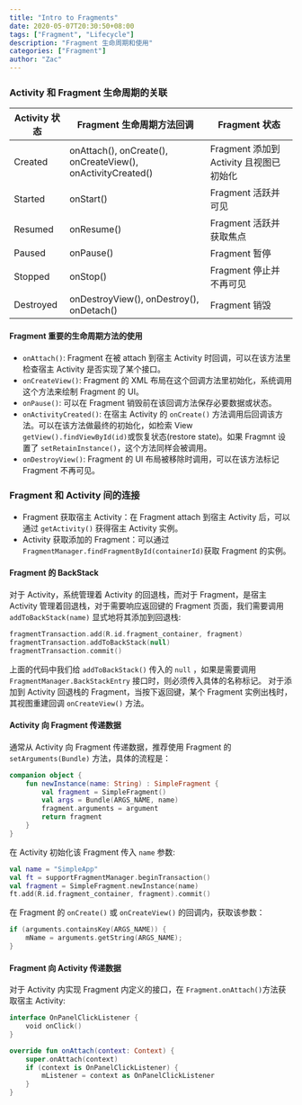 ```yaml
---
title: "Intro to Fragments"
date: 2020-05-07T20:30:50+08:00
tags: ["Fragment", "Lifecycle"]
description: "Fragment 生命周期和使用"
categories: ["Fragment"]
author: "Zac"
---
```


### Activity 和 Fragment 生命周期的关联

| Activity 状态 | Fragment 生命周期方法回调                                   | Fragment 状态                           |
|---------------|-------------------------------------------------------------|-----------------------------------------|
| Created       | onAttach(), onCreate(), onCreateView(), onActivityCreated() | Fragment 添加到 Activity 且视图已初始化 |
| Started       | onStart()                                                   | Fragment 活跃并可见                     |
| Resumed       | onResume()                                                  | Fragment 活跃并获取焦点                 |
| Paused        | onPause()                                                   | Fragment 暂停                           |
| Stopped       | onStop()                                                    | Fragment 停止并不再可见                 |
| Destroyed     | onDestroyView(), onDestroy(), onDetach()                    | Fragment 销毁                           |

#### Fragment 重要的生命周期方法的使用

+ `onAttach()`: Fragment 在被 attach 到宿主 Activity 时回调，可以在该方法里检查宿主 Activity 是否实现了某个接口。
+ `onCreateView()`: Fragment 的 XML 布局在这个回调方法里初始化，系统调用这个方法来绘制 Fragment 的 UI。
+ `onPause()`: 可以在 Fragment 销毁前在该回调方法保存必要数据或状态。
+ `onActivityCreated()`: 在宿主 Activity 的 `onCreate()` 方法调用后回调该方法。可以在该方法做最终的初始化，如检索 View `getView().findViewById(id)`或恢复状态(restore state)。如果 Fragmnt 设置了 `setRetainInstance()`，这个方法同样会被调用。
+ `onDestroyView()`: Fragment 的 UI 布局被移除时调用，可以在该方法标记 Fragment 不再可见。

### Fragment 和 Activity 间的连接

+ Fragment 获取宿主 Activity：在 Fragment attach 到宿主 Activity 后，可以通过 `getActivity()` 获得宿主 Activity 实例。
+ Activity 获取添加的 Fragment：可以通过 `FragmentManager.findFragmentById(containerId)`获取 Fragment 的实例。

#### Fragment 的 BackStack

对于 Activity，系统管理着 Activity 的回退栈，而对于 Fragment，是宿主 Activity 管理着回退栈，对于需要响应返回键的 Fragment 页面，我们需要调用 `addToBackStack(name)` 显式地将其添加到回退栈:

```kotlin
fragmentTransaction.add(R.id.fragment_container, fragment)
fragmentTransaction.addToBackStack(null)
fragmentTransaction.commit()
```

上面的代码中我们给 `addToBackStack()` 传入的 `null` ，如果是需要调用 `FragmentManager.BackStackEntry` 接口时，则必须传入具体的名称标记。
对于添加到 Activity 回退栈的 Fragment，当按下返回键，某个 Fragment 实例出栈时，其视图重建回调 `onCreateView()` 方法。

#### Activity 向 Fragment 传递数据

通常从 Activity 向 Fragment 传递数据，推荐使用 Fragment 的 `setArguments(Bundle)` 方法，具体的流程是：

```kotlin
companion object {
    fun newInstance(name: String) : SimpleFragment {
        val fragment = SimpleFragment()
        val args = Bundle(ARGS_NAME, name)
        fragment.arguments = argument
        return fragment
    }
}
```

在 Activity 初始化该 Fragment 传入 `name` 参数:

```kotlin
val name = "SimpleApp"
val ft = supportFragmentManager.beginTransaction()
val fragment = SimpleFragment.newInstance(name)
ft.add(R.id.fragment_container, fragment).commit()
```

在 Fragment 的 `onCreate()` 或 `onCreateView()` 的回调内，获取该参数：

```kotlin
if (arguments.containsKey(ARGS_NAME)) {
    mName = arguments.getString(ARGS_NAME);
}
```

#### Fragment 向 Activity 传递数据

对于 Activity 内实现 Fragment 内定义的接口，在 `Fragment.onAttach()`方法获取宿主 Activity:

```kotlin
interface OnPanelClickListener {
    void onClick()
}

override fun onAttach(context: Context) {
    super.onAttach(context)
    if (context is OnPanelClickListener) {
        mListener = context as OnPanelClickListener
    }
}
```

[gaf]:https://developer.android.com/reference/android/app/Fragment
[gf]:https://google-developer-training.github.io/android-developer-advanced-course-concepts/unit-1-expand-the-user-experience/lesson-1-fragments/1-2-c-fragment-lifecycle-and-communications/1-2-c-fragment-lifecycle-and-communications.html

